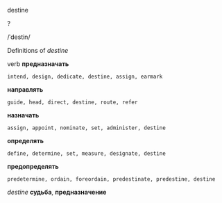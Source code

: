 destine

?

/ˈdestin/

Definitions of _destine_

verb
**предназначать**

    intend, design, dedicate, destine, assign, earmark
**направлять**

    guide, head, direct, destine, route, refer
**назначать**

    assign, appoint, nominate, set, administer, destine
**определять**

    define, determine, set, measure, designate, destine
**предопределять**

    predetermine, ordain, foreordain, predestinate, predestine, destine

_destine_
**судьба**, **предназначение**